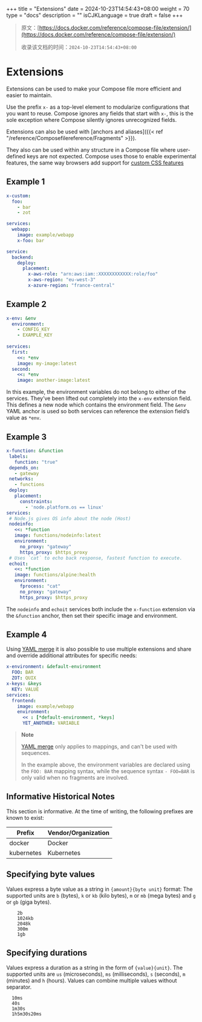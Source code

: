 +++
title = "Extensions"
date = 2024-10-23T14:54:43+08:00
weight = 70
type = "docs"
description = ""
isCJKLanguage = true
draft = false
+++

> 原文：[https://docs.docker.com/reference/compose-file/extension/](https://docs.docker.com/reference/compose-file/extension/)
>
> 收录该文档的时间：`2024-10-23T14:54:43+08:00`

# Extensions

Extensions can be used to make your Compose file more efficient and easier to maintain.

Use the prefix `x-` as a top-level element to modularize configurations that you want to reuse. Compose ignores any fields that start with `x-`, this is the sole exception where Compose silently ignores unrecognized fields.

Extensions can also be used with [anchors and aliases]({{< ref "/reference/Composefilereference/Fragments" >}}).

They also can be used within any structure in a Compose file where user-defined keys are not expected. Compose uses those to enable experimental features, the same way browsers add support for [custom CSS features](https://www.w3.org/TR/2011/REC-CSS2-20110607/syndata.html#vendor-keywords)

## Example 1



```yml
x-custom:
  foo:
    - bar
    - zot

services:
  webapp:
    image: example/webapp
    x-foo: bar
```



```yml
service:
  backend:
    deploy:
      placement:
        x-aws-role: "arn:aws:iam::XXXXXXXXXXXX:role/foo"
        x-aws-region: "eu-west-3"
        x-azure-region: "france-central"
```

## Example 2



```yml
x-env: &env
  environment:
    - CONFIG_KEY
    - EXAMPLE_KEY
 
services:
  first:
    <<: *env
    image: my-image:latest
  second:
    <<: *env
    image: another-image:latest
```

In this example, the environment variables do not belong to either of the services. They’ve been lifted out completely into the `x-env` extension field. This defines a new node which contains the environment field. The `&env` YAML anchor is used so both services can reference the extension field’s value as `*env`.

## Example 3



```yml
x-function: &function
 labels:
   function: "true"
 depends_on:
   - gateway
 networks:
   - functions
 deploy:
   placement:
     constraints:
       - 'node.platform.os == linux'
services:
 # Node.js gives OS info about the node (Host)
 nodeinfo:
   <<: *function
   image: functions/nodeinfo:latest
   environment:
     no_proxy: "gateway"
     https_proxy: $https_proxy
 # Uses `cat` to echo back response, fastest function to execute.
 echoit:
   <<: *function
   image: functions/alpine:health
   environment:
     fprocess: "cat"
     no_proxy: "gateway"
     https_proxy: $https_proxy
```

The `nodeinfo` and `echoit` services both include the `x-function` extension via the `&function` anchor, then set their specific image and environment.

## Example 4

Using [YAML merge](https://yaml.org/type/merge.html) it is also possible to use multiple extensions and share and override additional attributes for specific needs:



```yml
x-environment: &default-environment
  FOO: BAR
  ZOT: QUIX
x-keys: &keys
  KEY: VALUE
services:
  frontend:
    image: example/webapp
    environment: 
      << : [*default-environment, *keys]
      YET_ANOTHER: VARIABLE
```

> **Note**
>
> 
>
> [YAML merge](https://yaml.org/type/merge.html) only applies to mappings, and can't be used with sequences.
>
> In the example above, the environment variables are declared using the `FOO: BAR` mapping syntax, while the sequence syntax `- FOO=BAR` is only valid when no fragments are involved.

## Informative Historical Notes

This section is informative. At the time of writing, the following prefixes are known to exist:

| Prefix     | Vendor/Organization |
| ---------- | ------------------- |
| docker     | Docker              |
| kubernetes | Kubernetes          |

## Specifying byte values

Values express a byte value as a string in `{amount}{byte unit}` format: The supported units are `b` (bytes), `k` or `kb` (kilo bytes), `m` or `mb` (mega bytes) and `g` or `gb` (giga bytes).



```text
    2b
    1024kb
    2048k
    300m
    1gb
```

## Specifying durations

Values express a duration as a string in the form of `{value}{unit}`. The supported units are `us` (microseconds), `ms` (milliseconds), `s` (seconds), `m` (minutes) and `h` (hours). Values can combine multiple values without separator.



```text
  10ms
  40s
  1m30s
  1h5m30s20ms
```
